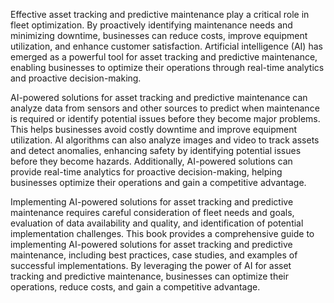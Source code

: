 
Effective asset tracking and predictive maintenance play a critical role in fleet optimization. By proactively identifying maintenance needs and minimizing downtime, businesses can reduce costs, improve equipment utilization, and enhance customer satisfaction. Artificial intelligence (AI) has emerged as a powerful tool for asset tracking and predictive maintenance, enabling businesses to optimize their operations through real-time analytics and proactive decision-making.

AI-powered solutions for asset tracking and predictive maintenance can analyze data from sensors and other sources to predict when maintenance is required or identify potential issues before they become major problems. This helps businesses avoid costly downtime and improve equipment utilization. AI algorithms can also analyze images and video to track assets and detect anomalies, enhancing safety by identifying potential issues before they become hazards. Additionally, AI-powered solutions can provide real-time analytics for proactive decision-making, helping businesses optimize their operations and gain a competitive advantage.

Implementing AI-powered solutions for asset tracking and predictive maintenance requires careful consideration of fleet needs and goals, evaluation of data availability and quality, and identification of potential implementation challenges. This book provides a comprehensive guide to implementing AI-powered solutions for asset tracking and predictive maintenance, including best practices, case studies, and examples of successful implementations. By leveraging the power of AI for asset tracking and predictive maintenance, businesses can optimize their operations, reduce costs, and gain a competitive advantage.

